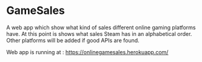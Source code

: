 # GameSales
A web app which show what kind of sales different online gaming platforms have. At this point is shows what sales Steam has in an alphabetical order. Other platforms will be added if good APIs are found.

Web app is running at : https://onlinegamesales.herokuapp.com/
